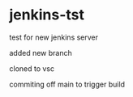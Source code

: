 # jenkins-tst

test for new jenkins server

added new branch

cloned to vsc

commiting off main to trigger build
